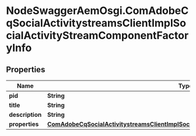 # NodeSwaggerAemOsgi.ComAdobeCqSocialActivitystreamsClientImplSocialActivityStreamComponentFactoryInfo

## Properties

Name | Type | Description | Notes
------------ | ------------- | ------------- | -------------
**pid** | **String** |  | [optional] 
**title** | **String** |  | [optional] 
**description** | **String** |  | [optional] 
**properties** | [**ComAdobeCqSocialActivitystreamsClientImplSocialActivityStreamComponentFactoryProperties**](ComAdobeCqSocialActivitystreamsClientImplSocialActivityStreamComponentFactoryProperties.md) |  | [optional] 


